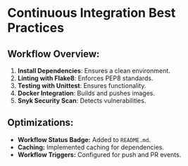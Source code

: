# Continuous Integration Best Practices

## Workflow Overview:
1. **Install Dependencies**: Ensures a clean environment.
2. **Linting with Flake8**: Enforces PEP8 standards.
3. **Testing with Unittest**: Ensures functionality.
4. **Docker Integration**: Builds and pushes images.
5. **Snyk Security Scan**: Detects vulnerabilities.

## Optimizations:
- **Workflow Status Badge:** Added to `README.md`.
- **Caching:** Implemented caching for dependencies.
- **Workflow Triggers:** Configured for push and PR events.

